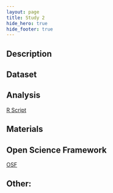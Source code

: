 ```yaml
---
layout: page
title: Study 2
hide_hero: true
hide_footer: true
---
```

## Description

## Dataset

## Analysis
[R Script](/link)

## Materials

## Open Science Framework
[OSF](/link)


## Other:


